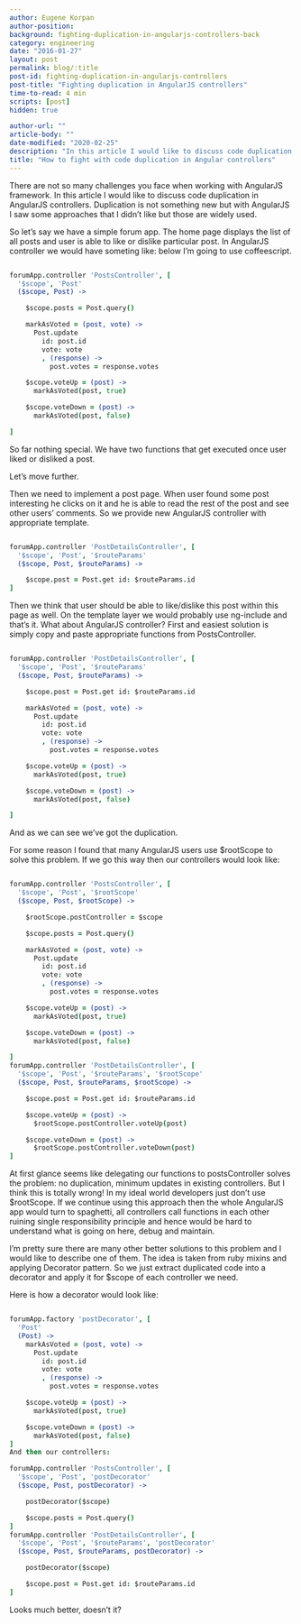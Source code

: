 ```yaml
---
author: Eugene Korpan
author-position:
background: fighting-duplication-in-angularjs-controllers-back
category: engineering
date: "2016-01-27"
layout: post
permalink: blog/:title
post-id: fighting-duplication-in-angularjs-controllers
post-title: "Fighting duplication in AngularJS controllers"
time-to-read: 4 min
scripts: [post]
hidden: true

author-url: ""
article-body: ""
date-modified: "2020-02-25"
description: "In this article I would like to discuss code duplication in AngularJS controllers"
title: "How to fight with code duplication in Angular controllers"
---
```


There are not so many challenges you face when working with AngularJS framework. In this article I would like to discuss code duplication in AngularJS controllers. Duplication is not something new but with AngularJS I saw some approaches that I didn’t like but those are widely used.

So let’s say we have a simple forum app. The home page displays the list of all posts and user is able to like or dislike particular post. In AngularJS controller we would have someting like: below I’m going to use coffeescript.

```coffeescript

forumApp.controller 'PostsController', [
  '$scope', 'Post'
  ($scope, Post) ->

    $scope.posts = Post.query()

    markAsVoted = (post, vote) ->
      Post.update
        id: post.id
        vote: vote
        , (response) ->
          post.votes = response.votes

    $scope.voteUp = (post) ->
      markAsVoted(post, true)

    $scope.voteDown = (post) ->
      markAsVoted(post, false)

]
```
So far nothing special. We have two functions that get executed once user liked or disliked a post.

Let’s move further.

Then we need to implement a post page. When user found some post interesting he clicks on it and he is able to read the rest of the post and see other users’ comments. So we provide new AngularJS controller with appropriate template.

```coffeescript

forumApp.controller 'PostDetailsController', [
  '$scope', 'Post', '$routeParams'
  ($scope, Post, $routeParams) ->

    $scope.post = Post.get id: $routeParams.id
]
```
Then we think that user should be able to like/dislike this post within this page as well. On the template layer we would probably use ng-include and that’s it. What about AngularJS controller? First and easiest solution is simply copy and paste appropriate functions from PostsController.

```coffeescript

forumApp.controller 'PostDetailsController', [
  '$scope', 'Post', '$routeParams'
  ($scope, Post, $routeParams) ->

    $scope.post = Post.get id: $routeParams.id

    markAsVoted = (post, vote) ->
      Post.update
        id: post.id
        vote: vote
        , (response) ->
          post.votes = response.votes

    $scope.voteUp = (post) ->
      markAsVoted(post, true)

    $scope.voteDown = (post) ->
      markAsVoted(post, false)

]
```
And as we can see we’ve got the duplication.

For some reason I found that many AngularJS users use $rootScope to solve this problem. If we go this way then our controllers would look like:

```coffeescript

forumApp.controller 'PostsController', [
  '$scope', 'Post', '$rootScope'
  ($scope, Post, $rootScope) ->

    $rootScope.postController = $scope

    $scope.posts = Post.query()

    markAsVoted = (post, vote) ->
      Post.update
        id: post.id
        vote: vote
        , (response) ->
          post.votes = response.votes

    $scope.voteUp = (post) ->
      markAsVoted(post, true)

    $scope.voteDown = (post) ->
      markAsVoted(post, false)

]
forumApp.controller 'PostDetailsController', [
  '$scope', 'Post', '$routeParams', '$rootScope'
  ($scope, Post, $routeParams, $rootScope) ->

    $scope.post = Post.get id: $routeParams.id

    $scope.voteUp = (post) ->
      $rootScope.postController.voteUp(post)

    $scope.voteDown = (post) ->
      $rootScope.postController.voteDown(post)
]
```
At first glance seems like delegating our functions to postsController solves the problem: no duplication, minimum updates in existing controllers. But I think this is totally wrong! In my ideal world developers just don’t use $rootScope. If we continue using this approach then the whole AngularJS app would turn to spaghetti, all controllers call functions in each other ruining single responsibility principle and hence would be hard to understand what is going on here, debug and maintain.

I’m pretty sure there are many other better solutions to this problem and I would like to describe one of them. The idea is taken from ruby mixins and applying Decorator pattern. So we just extract duplicated code into a decorator and apply it for $scope of each controller we need.

Here is how a decorator would look like:

```coffeescript

forumApp.factory 'postDecorator', [
  'Post'
  (Post) ->
    markAsVoted = (post, vote) ->
      Post.update
        id: post.id
        vote: vote
        , (response) ->
          post.votes = response.votes

    $scope.voteUp = (post) ->
      markAsVoted(post, true)

    $scope.voteDown = (post) ->
      markAsVoted(post, false)
]
And then our controllers:

forumApp.controller 'PostsController', [
  '$scope', 'Post', 'postDecorator'
  ($scope, Post, postDecorator) ->

    postDecorator($scope)

    $scope.posts = Post.query()
]
forumApp.controller 'PostDetailsController', [
  '$scope', 'Post', '$routeParams', 'postDecorator'
  ($scope, Post, $routeParams, postDecorator) ->

    postDecorator($scope)

    $scope.post = Post.get id: $routeParams.id
]
```
Looks much better, doesn’t it?
